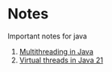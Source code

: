 # Notes
Important notes for java

1. [Multithreading in Java](./multi-threading.md)
2. [Virtual threads in Java 21](./virtual_threads.md)
